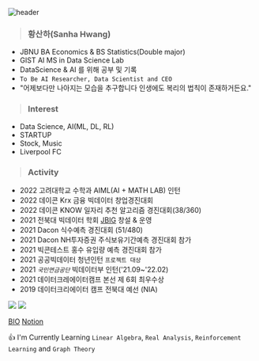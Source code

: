 ![header](https://capsule-render.vercel.app/api?type=waving&color=8C&height=200&section=header&text=Sanha%20&fontSize=50&animation=twinkling&fontcolor=8B4513&descSize=100)

> ### 황산하(Sanha Hwang)
- JBNU BA Economics & BS Statistics(Double major)
- GIST AI MS in Data Science Lab
- DataScience & AI 를 위해 공부 및 기록
- `To Be AI Researcher, Data Scientist and CEO`
- "어제보다만 나아지는 모습을 추구합니다 인생에도 복리의 법칙이 존재하거든요."

> ### Interest
- Data Science, AI(ML, DL, RL) 
- STARTUP
- Stock, Music
- Liverpool FC

> ### Activity
- 2022 고려대학교 수학과 AIML(AI + MATH LAB) 인턴
- 2022 데이콘 Krx 금융 빅데이터 창업경진대회
- 2022 데이콘 KNOW 일자리 추천 알고리즘 경진대회(38/360)
- 2021 전북대 빅데이터 학회 [JBIG](https://jbigjbnu.notion.site/JBIG-JBNU-Bigdata-AI-Group-ec3541c0f66447fc8d108c13a652df80) 창설 & 운영
- 2021 Dacon 식수예측 경진대회 (51/480)
- 2021 Dacon NH투자증권 주식보유기간예측 경진대회 참가
- 2021 빅콘테스트 홍수 유입량 예측 경진대회 참가
- 2021 공공빅데이터 청년인턴 `프로젝트 대상`
- 2021 *`국민연금공단`* 빅데이터부 인턴('21.09~'22.02)
- 2021 데이터크레에이터캠프 본선 제 6회 최우수상
- 2019 데이터크리에이터 캠프 전북대 예선 (NIA)

<img src="https://img.shields.io/badge/Python-3766AB?style=flat-square&logo=Python&logoColor=white"/> <img src="https://img.shields.io/badge/R Program-178DC3?style=flat-square&logo=R&logoColor=white"/>

[BIO](https://linktr.ee/hsh6449)
[Notion](https://www.notion.so/Hwang-Sanha-e4cb0bf6c12145a2921efae527cd5afd)

:+1: I'm Currently Learning `Linear Algebra`, `Real Analysis`, `Reinforcement Learning` and `Graph Theory`
